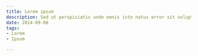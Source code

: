 ```yaml
---
title: Lorem ipsum
description: Sed ut perspiciatis unde omnis iste natus error sit voluptatem
date: 2014-09-08
tags:
- Lorem
- Ipsum

---
```


